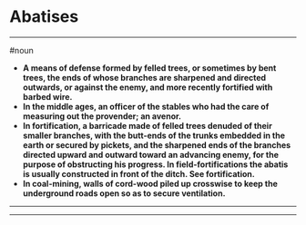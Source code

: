 # Abatises
---
#noun
- **A means of defense formed by felled trees, or sometimes by bent trees, the ends of whose branches are sharpened and directed outwards, or against the enemy, and more recently fortified with barbed wire.**
- **In the middle ages, an officer of the stables who had the care of measuring out the provender; an avenor.**
- **In fortification, a barricade made of felled trees denuded of their smaller branches, with the butt-ends of the trunks embedded in the earth or secured by pickets, and the sharpened ends of the branches directed upward and outward toward an advancing enemy, for the purpose of obstructing his progress. In field-fortifications the abatis is usually constructed in front of the ditch. See fortification.**
- **In coal-mining, walls of cord-wood piled up crosswise to keep the underground roads open so as to secure ventilation.**
---
---
